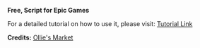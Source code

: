 **Free, Script for Epic Games**

For a detailed tutorial on how to use it, please visit: [Tutorial Link](https://t.me/olliesmarket/376)

**Credits:** [Ollie's Market](https://t.me/olliesmarket)
